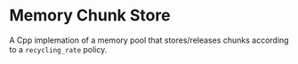 # Memory Chunk Store
A Cpp implemation of a memory pool that stores/releases chunks according to a `recycling_rate` policy.
